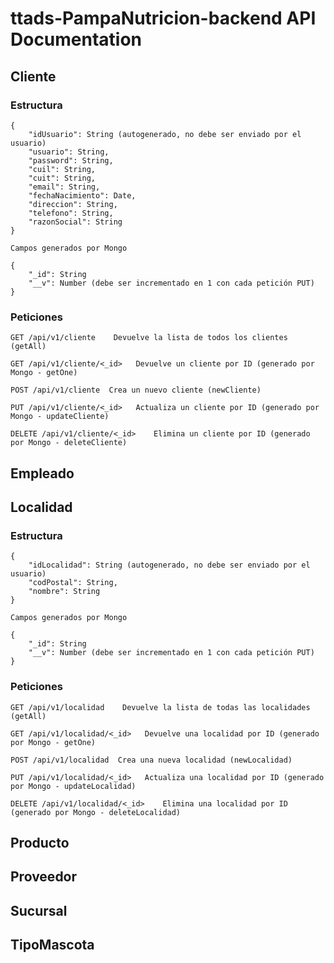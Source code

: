 # ttads-PampaNutricion-backend API Documentation

## Cliente

### Estructura
```
{
    "idUsuario": String (autogenerado, no debe ser enviado por el usuario)
    "usuario": String,
    "password": String,
    "cuil": String,
    "cuit": String,
    "email": String,
    "fechaNacimiento": Date,
    "direccion": String,
    "telefono": String,
    "razonSocial": String
}

Campos generados por Mongo

{
    "_id": String
    "__v": Number (debe ser incrementado en 1 con cada petición PUT)
}
```

### Peticiones

```
GET /api/v1/cliente    Devuelve la lista de todos los clientes (getAll)
```

```
GET /api/v1/cliente/<_id>   Devuelve un cliente por ID (generado por Mongo - getOne)
```

```
POST /api/v1/cliente  Crea un nuevo cliente (newCliente)
```

```
PUT /api/v1/cliente/<_id>   Actualiza un cliente por ID (generado por Mongo - updateCliente)
```

```
DELETE /api/v1/cliente/<_id>    Elimina un cliente por ID (generado por Mongo - deleteCliente)
```

## Empleado

## Localidad

### Estructura
```
{
    "idLocalidad": String (autogenerado, no debe ser enviado por el usuario)
    "codPostal": String,
    "nombre": String
}

Campos generados por Mongo

{
    "_id": String
    "__v": Number (debe ser incrementado en 1 con cada petición PUT)
}
```

### Peticiones

```
GET /api/v1/localidad    Devuelve la lista de todas las localidades (getAll)
```

```
GET /api/v1/localidad/<_id>   Devuelve una localidad por ID (generado por Mongo - getOne)
```

```
POST /api/v1/localidad  Crea una nueva localidad (newLocalidad)
```

```
PUT /api/v1/localidad/<_id>   Actualiza una localidad por ID (generado por Mongo - updateLocalidad)
```

```
DELETE /api/v1/localidad/<_id>    Elimina una localidad por ID (generado por Mongo - deleteLocalidad)
```

## Producto

## Proveedor

## Sucursal

## TipoMascota